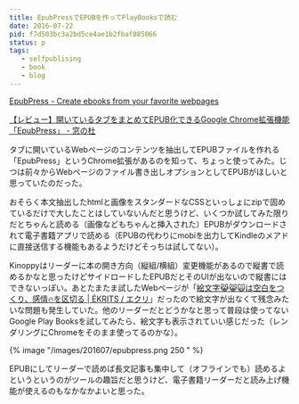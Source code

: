 ```yaml
---
title: EpubPressでEPUBを作ってPlayBooksで読む
date: 2016-07-22
pid: f7d503bc3a2bd5ce4ae1b2fbaf885066
status: p
tags:
   - selfpublising
   - book
   - blog
---
```


[EpubPress - Create ebooks from your favorite webpages][1]

[【レビュー】開いているタブをまとめてEPUB化できるGoogle Chrome拡張機能「EpubPress」 - 窓の杜][2]

タブに開いているWebページのコンテンツを抽出してEPUBファイルを作れる「EpubPress」というChrome拡張があるのを知って、ちょっと使ってみた。じつは前々からWebページのファイル書き出しオプションとしてEPUBがほしいと思っていたのだった。

おそらく本文抽出したhtmlと画像をスタンダードなCSSといっしょにzipで固めているだけで大したことはしていないんだと思うけど、いくつか試してみた限りだとちゃんと読める（画像などもちゃんと挿入された）EPUBがダウンロードされて電子書籍アプリで読める（EPUBの代わりにmobiを出力してKindleのメアドに直接送信する機能もあるようだけどそっちは試してない）。

Kinoppyはリーダーに本の開き方向（縦組/横組）変更機能があるので縦書で読めるかなと思ったけどサイドロードしたEPUBだとそのUIが出ないので縦書にはできないっぽい。あとたまたま試したWebページが「[絵文字😹😸🙀は空白をつくり、感情🔥を区切る | ÉKRITS / エクリ][3]」だったので絵文字が出なくて残念みたいな問題も発生していた。他のリーダーだとどうかなと思って普段は使ってないGoogle Play Booksを試してみたら、絵文字も表示されていい感じだった（レンダリングにChromeをそのまま使ってるのかな）。

{% image "/images/201607/epubpress.png 250 " %}

EPUBにしてリーダーで読めば長文記事も集中して（オフラインでも）読めるよというというのがツールの趣旨だと思うけど、電子書籍リーダーだと読み上げ機能が使えるのもなかなかよいと思った。

[1]:	https://epub.press/
[2]:	http://forest.watch.impress.co.jp/docs/review/1008708.html
[3]:	http://ekrits.jp/2016/07/2076/%20